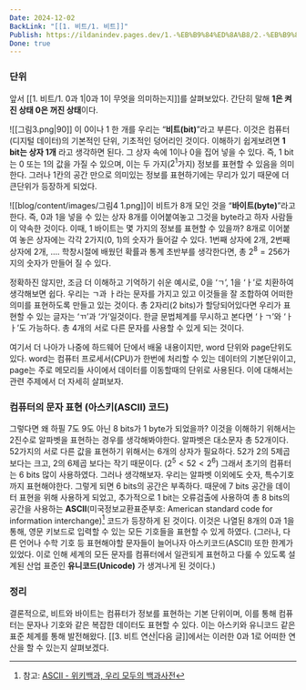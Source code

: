 ```yaml
---
Date: 2024-12-02
BackLink: "[[1. 비트/1. 비트]]"
Publish: https://ildanindev.pages.dev/1.-%EB%B9%84%ED%8A%B8/2.-%EB%B9%84%ED%8A%B8(bit)
Done: true
---
```

### 단위
앞서 [[1. 비트/1. 0과 1|0과 1이 무엇을 의미하는지]]를 살펴보았다. 간단히 말해 **1은 켜진 상태 0은 꺼진 상태**이다.



![[그림3.png|90]]
이 0이나 1 한 개를 우리는 “**비트(bit)**”라고 부른다. 이것은 컴퓨터(디지털 데이터)의 기본적인 단위, 기초적인 덩어리인 것이다. 이해하기 쉽게보려면 **1 bit는 상자 1개** 라고 생각하면 된다. 그 상자 속에 1이나 0을 집어 넣을 수 있다. 즉, 1 bit는 0 또는 1의 값을 가질 수 있으며, 이는 두 가지($2^1$가지) 정보를 표현할 수 있음을 의미한다. 그러나 1칸의 공간 만으로 의미있는 정보를 표현하기에는 무리가 있기 때문에 더 큰단위가 등장하게 되었다.



![[blog/content/images/그림4 1.png]]이 비트가 8개 모인 것을 “**바이트(byte)**”라고 한다. 즉, 0과 1을 넣을 수 있는 상자 8개를 이어붙여놓고 그것을 byte라고 하자 사람들이 약속한 것이다. 이때, 1 바이트는 몇 가지의 정보를 표현할 수 있을까? 8개로 이어붙여 놓은 상자에는 각각 2가지(0, 1)의 숫자가 들어갈 수 있다. 1번째 상자에 2개, 2번째 상자에 2개, …. 학창시절에 배웠던 확률과 통계 초반부를 생각한다면, 총 $2^8 = 256$가지의 숫자가 만들어 질 수 있다.

정확하진 않지만, 조금 더 이해하고 기억하기 쉬운 예시로, 0을 ‘ㄱ’, 1을 ‘ㅏ’로 치환하여 생각해보면 쉽다. 우리는 ㄱ과 ㅏ라는 문자를 가지고 있고 이것들을 잘 조합하여 어떠한 의미를 표현하도록 만들고 있는 것이다. 총 2자리(2 bits)가 할당되어있다면 우리가 표현할 수 있는 글자는 ‘ㄲ’과 ‘가’일것이다. 한글 문법체계를 무시하고 본다면 ‘ㅏㄱ’와 ‘ㅏㅏ’도 가능하다. 총 4개의 서로 다른 문자를 사용할 수 있게 되는 것이다.

여기서 더 나아가 나중에 하드웨어 단에서 배울 내용이지만, word 단위와 page단위도 있다. word는 컴퓨터 프로세서(CPU)가 한번에 처리할 수 있는 데이터의 기본단위이고, page는 주로 메모리들 사이에서 데이터를 이동할때의 단위로 사용된다. 이에 대해서는 관련 주제에서 더 자세히 살펴보자.



### 컴퓨터의 문자 표현 (아스키(ASCII) 코드)
그렇다면 왜 하필 7도 9도 아닌 8 bits가 1 byte가 되었을까? 이것을 이해하기 위해서는 2진수로 알파벳을 표현하는 경우를 생각해봐야한다. 알파벳은 대소문자 총 52개이다. 52가지의 서로 다른 값을 표현하기 위해서는 6개의 상자가 필요하다. 52가 2의 5제곱 보다는 크고, 2의 6제곱 보다는 작기 때문이다. ($2^5 < 52 < 2^6$) 그래서 초기의 컴퓨터는 6 bits 많이 사용하였다. 그러나 생각해보자. 우리는 알파벳 이외에도 숫자, 특수기호까지 표현해야한다. 그렇게 되면 6 bits의 공간은 부족하다. 때문에 7 bits 공간을 데이터 표현을 위해 사용하게 되었고, 추가적으로 1 bit는 오류검출에 사용하여 총 8 bits의 공간을 사용하는 **ASCII**(미국정보교환표준부호: American standard code for information interchange)[^8] 코드가 등장하게 된 것이다. 이것은 나열된 8개의 0과 1을 통해, 영문 키보드로 입력할 수 있는 모든 기호들을 표현할 수 있게 하였다.
(그러나, 다른 언어나 수학 기호 등 표현해야할 문자들이 늘어나자 아스키코드(ASCII) 또한 한계가 있었다. 이로 인해 세계의 모든 문자를 컴퓨터에서 일관되게 표현하고 다룰 수 있도록 설계된 산업 표준인 **유니코드(Unicode)** 가 생겨나게 된 것이다.)

### 정리
결론적으로, 비트와 바이트는 컴퓨터가 정보를 표현하는 기본 단위이며, 이를 통해 컴퓨터는 문자나 기호와 같은 복잡한 데이터도 표현할 수 있다. 이는 아스키와 유니코드 같은 표준 체계를 통해 발전해왔다.  [[3. 비트 연산|다음 글]]에서는 이러한 0과 1로 어떠한 연산을 할 수 있는지 살펴보겠다.





[^8]: 참고: [ASCII - 위키백과, 우리 모두의 백과사전](https://ko.wikipedia.org/wiki/ASCII)
